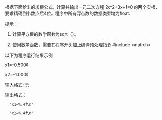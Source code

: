 根据下面给出的求根公式，计算并输出一元二次方程 2x^2+3x+1=0 的两个实根，要求精确到小数点后4位。程序中所有浮点数的数据类型均为float.


提示：

1. 计算平方根的数学函数为sqrt（）。

2. 使用数学函数，需要在程序开头加上编译预处理指令 #include <math.h>



以下为程序运行结果示例

x1=-0.5000

x2=-1.0000



输入格式: 无

输出格式：

      "x1=%.4f\n"

      "x2=%.4f\n"